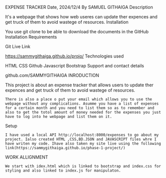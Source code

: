 EXPENSE TRACKER
Date, 2024/12/4
By SAMUEL GITHAIGA
Description

It's a webpage that shows how web useres can update ther expences and get truck of them to avoid wastege of resources.
Installation

You use git clone to be able to download the documents in the GitHub
Installation Requirements

Git
Live Link

https://sammygithaiga.github.io/projo/
Technologies used

HTML CSS Github Javascript Bootstrap
Support and contact details

github.com/SAMMYGITHAIGA
INRODUCTION

This project is about an expense tracker that allows users to update ther expences and get truck of them to avoid wastege of resources.

    There is also a place o put your email which allows you to use the webpage without any complications. Asumme you have a list of expenses for a certain month and you need to list them so as to remember and also to get the totol amount of money needed for the expenses you just have to log into he webpage and list them on it.

Setup

    I have used a local API http://localhost:8000/expenses to go about my project. Ialso created HTML ,CSS,BD.JSON and JAVASCRIPT files whre I have writen my code. Ihave also taken my site live using the following link(https://sammygithaiga.github.io/phase-1-project/)

WORK ALLIGNMENT

    We start with idex.html which is linked to bootstrap and index.css for styling and also linked to index.js for manipulaton.

